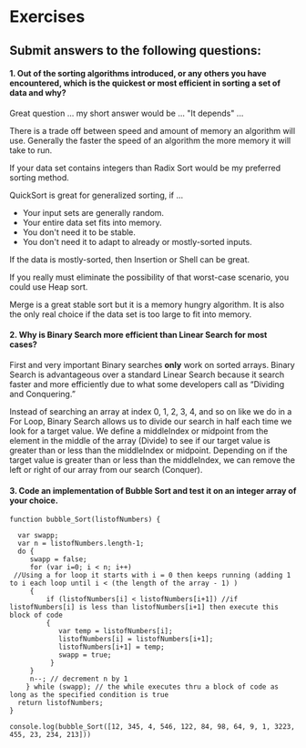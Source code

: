 # **Exercises**
## **Submit answers to the following questions:**

#### **1. Out of the sorting algorithms introduced, or any others you have encountered, which is the quickest or most efficient in sorting a set of data and why?**

Great question ... my short answer would be ... "It depends" ... 

There is a trade off between speed and amount of memory an algorithm will use. Generally the faster the speed of an algorithm the more memory it will take to run.


If your data set contains integers than Radix Sort would be my preferred sorting method.

QuickSort is great for generalized sorting, if …
* Your input sets are generally random.
* Your entire data set fits into memory. 
* You don't need it to be stable.
* You don't need it to adapt to already or mostly-sorted inputs.

If the data is mostly-sorted, then Insertion or Shell can be great.

If you really must eliminate the possibility of that worst-case scenario, you could use Heap sort.

Merge is a great stable sort but it is a memory hungry algorithm. It is also the only real choice if the data set is too large to fit into memory.

#### **2. Why is Binary Search more efficient than Linear Search for most cases?**

First and very important Binary searches **only** work on sorted arrays.
Binary Search is advantageous over a standard Linear Search because it search faster and more efficiently due to what some developers call as “Dividing and Conquering.”

Instead of searching an array at index 0, 1, 2, 3, 4, and so on like we do in a For Loop, Binary Search allows us to divide our search in half each time we look for a target value. We define a middleIndex or midpoint from the element in the middle of the array (Divide) to see if our target value is greater than or less than the middleIndex or midpoint. Depending on if the target value is greater than or less than the middleIndex, we can remove the left or right of our array from our search (Conquer).

#### **3. Code an implementation of Bubble Sort and test it on an integer array of your choice.**

```
function bubble_Sort(listofNumbers) {
    
  var swapp;
  var n = listofNumbers.length-1;
  do {
     swapp = false;
     for (var i=0; i < n; i++)
 //Using a for loop it starts with i = 0 then keeps running (adding 1 to i each loop until i < (the length of the array - 1) )         
     {
         if (listofNumbers[i] < listofNumbers[i+1]) //if listofNumbers[i] is less than listofNumbers[i+1] then execute this block of code
         {
            var temp = listofNumbers[i];
            listofNumbers[i] = listofNumbers[i+1];
            listofNumbers[i+1] = temp;
            swapp = true;
          }
     }
     n--; // decrement n by 1
    } while (swapp); // the while executes thru a block of code as long as the specified condition is true
  return listofNumbers; 
}

console.log(bubble_Sort([12, 345, 4, 546, 122, 84, 98, 64, 9, 1, 3223, 455, 23, 234, 213]))
```


